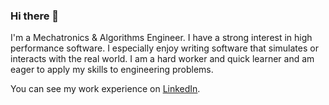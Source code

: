 ### Hi there 👋

I'm a Mechatronics & Algorithms Engineer. I have a strong interest in high performance software. I especially enjoy writing software that simulates or interacts with the real world. I am a hard worker and quick learner and am eager to apply my skills to engineering problems.

You can see my work experience on [LinkedIn](https://www.linkedin.com/in/charlierfisher/).

<!--
**charliefisher/charliefisher** is a ✨ _special_ ✨ repository because its `README.md` (this file) appears on your GitHub profile.

Here are some ideas to get you started:

- 🔭 I’m currently working on ...
- 🌱 I’m currently learning ...
- 👯 I’m looking to collaborate on ...
- 🤔 I’m looking for help with ...
- 💬 Ask me about ...
- 📫 How to reach me: ...
- 😄 Pronouns: ...
- ⚡ Fun fact: ...
-->
